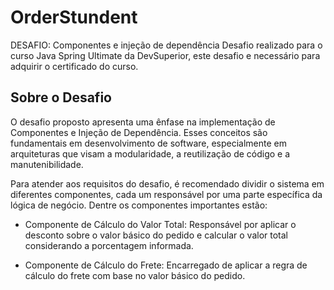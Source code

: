 
# OrderStundent

DESAFIO: Componentes e injeção de dependência
Desafio realizado para o curso Java Spring Ultimate da DevSuperior, este desafio e necessário para adquirir o certificado do curso.


## Sobre o Desafio

O desafio proposto apresenta uma ênfase na implementação de Componentes e Injeção de Dependência. Esses conceitos são fundamentais em desenvolvimento de software, especialmente em arquiteturas que visam a modularidade, a reutilização de código e a manutenibilidade.

Para atender aos requisitos do desafio, é recomendado dividir o sistema em diferentes componentes, cada um responsável por uma parte específica da lógica de negócio. Dentre os componentes importantes estão:

- Componente de Cálculo do Valor Total: Responsável por aplicar o desconto sobre o valor básico do pedido e calcular o valor total considerando a porcentagem informada.

- Componente de Cálculo do Frete: Encarregado de aplicar a regra de cálculo do frete com base no valor básico do pedido.
